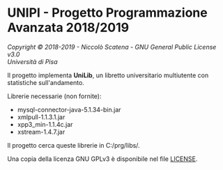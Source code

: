 # UNIPI - Progetto Programmazione Avanzata 2018/2019  
*Copyright © 2018-2019 - Niccolò Scatena - GNU General Public License v3.0*  
*Università di Pisa*  

Il progetto implementa **UniLib**, un libretto universitario multiutente con statistiche sull'andamento.  

Librerie necessarie (non fornite):  
- mysql-connector-java-5.1.34-bin.jar  
- xmlpull-1.1.3.1.jar  
- xpp3_min-1.1.4c.jar  
- xstream-1.4.7.jar  

Il progetto cerca queste librerie in C:/prg/libs/.

Una copia della licenza GNU GPLv3 è disponibile nel file [LICENSE](LICENSE).  
